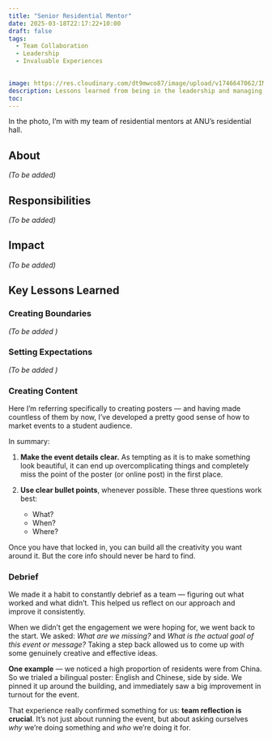 ```yaml
---
title: "Senior Residential Mentor"
date: 2025-03-18T22:17:22+10:00
draft: false
tags:
  - Team Collaboration
  - Leadership
  - Invaluable Experiences

  
image: https://res.cloudinary.com/dt9mwco87/image/upload/v1746647062/IMG_4504_x9orlu.jpg
description: Lessons learned from being in the leadership and managing a team of 16.
toc:
--- 
```


<!-- --- hugo theme archetype:
title: "Srm"
date: 2025-05-06T22:17:22+10:00
draft: true
author:
tags:
image:
description:
toc:
--- -->

In the photo, I’m with my team of residential mentors at ANU’s residential hall.

## About

*(To be added)*

## Responsibilities

*(To be added)*

## Impact

*(To be added)*

## Key Lessons Learned

### Creating Boundaries

*(To be added )*

### Setting Expectations

*(To be added )*

### Creating Content

Here I’m referring specifically to creating posters — and having made countless of them by now, I’ve developed a pretty good sense of how to market events to a student audience.

In summary:

1. **Make the event details clear.** As tempting as it is to make something look beautiful, it can end up overcomplicating things and completely miss the point of the poster (or online post) in the first place.  

2. **Use clear bullet points**, whenever possible. These three questions work best:
   - What?
   - When?
   - Where?

Once you have that locked in, you can build all the creativity you want around it. But the core info should never be hard to find.

### Debrief

We made it a habit to constantly debrief as a team — figuring out what worked and what didn’t. This helped us reflect on our approach and improve it consistently.

When we didn’t get the engagement we were hoping for, we went back to the start. We asked: *What are we missing?* and *What is the actual goal of this event or message?* Taking a step back allowed us to come up with some genuinely creative and effective ideas.

**One example** — we noticed a high proportion of residents were from China. So we trialed a bilingual poster: English and Chinese, side by side. We pinned it up around the building, and immediately saw a big improvement in turnout for the event.

That experience really confirmed something for us: **team reflection is crucial**. It’s not just about running the event, but about asking ourselves *why* we’re doing something and *who* we’re doing it for.